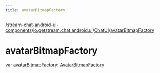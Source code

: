 ```yaml
---
title: avatarBitmapFactory
---
```

/[stream-chat-android-ui-components](../../index.md)/[io.getstream.chat.android.ui](../index.md)/[ChatUI](index.md)/[avatarBitmapFactory](avatarBitmapFactory.md)  
  
  
  
# avatarBitmapFactory  
var [avatarBitmapFactory](avatarBitmapFactory.md): [AvatarBitmapFactory](../../io.getstream.chat.android.ui.avatar/AvatarBitmapFactory/index.md)
